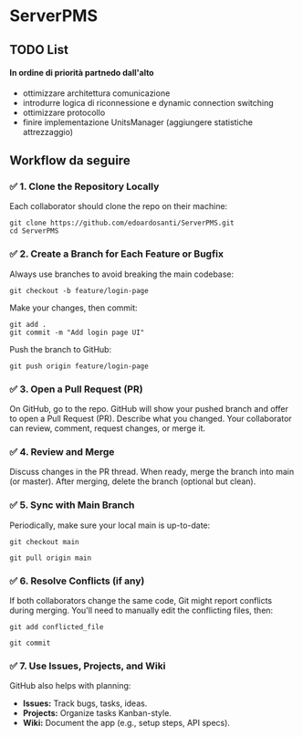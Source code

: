 # ServerPMS

## TODO List
#### In ordine di priorità partnedo dall'alto

- ottimizzare architettura comunicazione
- introdurre logica di riconnessione e dynamic connection switching
- ottimizzare protocollo
- finire implementazione UnitsManager (aggiungere statistiche attrezzaggio)


## Workflow da seguire

### ✅ 1. Clone the Repository Locally
Each collaborator should clone the repo on their machine:<br>

`git clone https://github.com/edoardosanti/ServerPMS.git`<br>
`cd ServerPMS`

### ✅ 2. Create a Branch for Each Feature or Bugfix
Always use branches to avoid breaking the main codebase:<br>

`git checkout -b feature/login-page`

Make your changes, then commit:

`git add .`<br>
`git commit -m "Add login page UI"`

Push the branch to GitHub:<br>

`git push origin feature/login-page`


### ✅ 3. Open a Pull Request (PR)
On GitHub, go to the repo.
GitHub will show your pushed branch and offer to open a Pull Request (PR).
Describe what you changed.
Your collaborator can review, comment, request changes, or merge it.

### ✅ 4. Review and Merge
Discuss changes in the PR thread.
When ready, merge the branch into main (or master).
After merging, delete the branch (optional but clean).

### ✅ 5. Sync with Main Branch
Periodically, make sure your local main is up-to-date:

`git checkout main`

`git pull origin main`

### ✅ 6. Resolve Conflicts (if any)
If both collaborators change the same code, Git might report conflicts during merging. You'll need to manually edit the conflicting files, then:

`git add conflicted_file`

`git commit`

### ✅ 7. Use Issues, Projects, and Wiki
GitHub also helps with planning:
- **Issues:** Track bugs, tasks, ideas.
- **Projects:** Organize tasks Kanban-style.
- **Wiki:** Document the app (e.g., setup steps, API specs).
